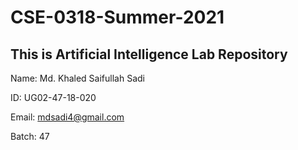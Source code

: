 # CSE-0318-Summer-2021
## This is Artificial Intelligence Lab Repository

Name: Md. Khaled Saifullah Sadi

ID: UG02-47-18-020

Email: mdsadi4@gmail.com

Batch: 47
